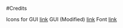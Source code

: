 #Credits

Icons for GUI [link](https://modrinth.com/resourcepack/moderngui)
GUI (Modified) [link](https://modrinth.com/resourcepack/gui-simplestylized)
Font [link](https://modrinth.com/resourcepack/modern-font-pack)